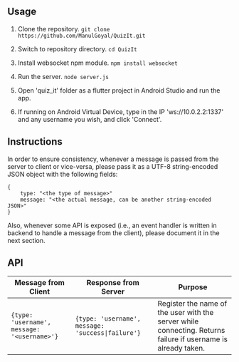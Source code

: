 ## Usage

1. Clone the repository.
`git clone https://github.com/ManulGoyal/QuizIt.git`

2. Switch to repository directory.
`cd QuizIt`

3. Install websocket npm module.
`npm install websocket`

4. Run the server.
`node server.js`

5. Open 'quiz_it' folder as a flutter project in Android Studio and run the app.

6. If running on Android Virtual Device, type in the IP 'ws://10.0.2.2:1337' and any username you wish, and click 'Connect'.

## Instructions

In order to ensure consistency, whenever a message is passed from the server to client or vice-versa, please pass it as a UTF-8 string-encoded JSON object with the following fields:

```
{
    type: "<the type of message>"
    message: "<the actual message, can be another string-encoded JSON>"
}
```

Also, whenever some API is exposed (i.e., an event handler is written in backend to handle a message from the client), please document it in the next section.

## API

| Message from Client   | Response from Server | Purpose |
| --------------------- | ----------------- | -------------------- |
| `{type: 'username', message: '<username>'}` | `{type: 'username', message: 'success\|failure'}` | Register the name of the user with the server while connecting. Returns failure if username is already taken. | 

